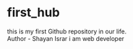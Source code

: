 # first_hub
this is my first Github repository in our life.
<br>
Author - Shayan Israr
i am web developer
